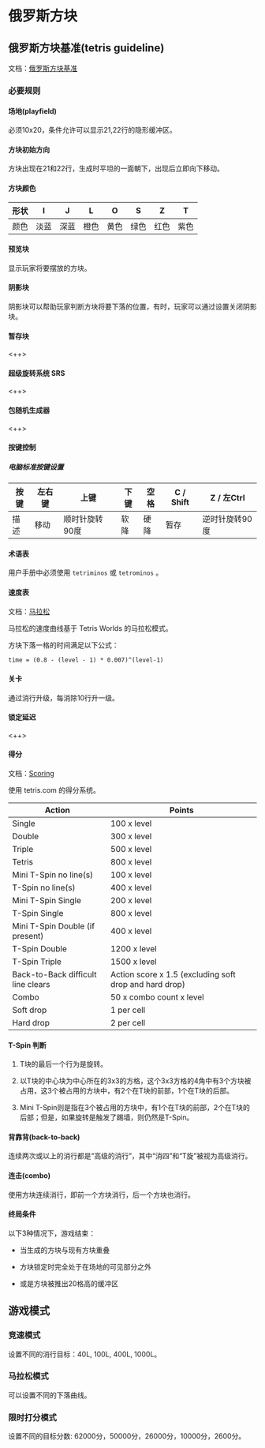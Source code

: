 # 俄罗斯方块

## 俄罗斯方块基准(tetris guideline)

文档：[俄罗斯方块基准](https://tetris.wiki/Tetris_Guideline)

### 必要规则

#### 场地(playfield)

必须10x20，条件允许可以显示21,22行的隐形缓冲区。

#### 方块初始方向

方块出现在21和22行，生成时平坦的一面朝下，出现后立即向下移动。

#### 方块颜色

| 形状  | I     | J     | L     | O     | S     | Z     | T     |
| ----- | ----- | ----- | ----- | ----- | ----- | ----- | ----- |
| 颜色  | 淡蓝  | 深蓝  | 橙色  | 黄色  | 绿色  | 红色  | 紫色  |

#### 预览块

显示玩家将要摆放的方块。

#### 阴影块

阴影块可以帮助玩家判断方块将要下落的位置，有时，玩家可以通过设置关闭阴影块。

#### 暂存块

<++>

#### 超级旋转系统 SRS

<++>

#### 包随机生成器

<++>

#### 按键控制

##### 电脑标准按键设置

| 按键            | 左右键          | 上键            | 下键            | 空格            | C / Shift       | Z / 左Ctrl      |
| --------------- | --------------- | --------------- | --------------- | --------------- | --------------- | --------------- |
| 描述            | 移动            | 顺时针旋转90度  | 软降            | 硬降            | 暂存            | 逆时针旋转90度  |

#### 术语表

用户手册中必须使用 `tetriminos` 或 `tetrominos` 。

#### 速度表

文档：[马拉松](https://tetris.wiki/Marathon)

马拉松的速度曲线基于 Tetris Worlds 的马拉松模式。

方块下落一格的时间满足以下公式：

```latex
time = (0.8 - (level - 1) * 0.007)^(level-1)
```

#### 关卡

通过消行升级，每消除10行升一级。

#### 锁定延迟

<++>

#### 得分

文档：[Scoring](https://tetris.wiki/Scoring#Recent_guideline_compatible_games)

使用 tetris.com 的得分系统。

| Action                             | Points                                                 |
|------------------------------------|--------------------------------------------------------|
| Single                             | 100 x level                                            |
| Double                             | 300 x level                                            |
| Triple                             | 500 x level                                            |
| Tetris                             | 800 x level                                            |
| Mini T-Spin no line(s)             | 100 x level                                            |
| T-Spin no line(s)                  | 400 x level                                            |
| Mini T-Spin Single                 | 200 x level                                            |
| T-Spin Single                      | 800 x level                                            |
| Mini T-Spin Double (if present)    | 400 x level                                            |
| T-Spin Double                      | 1200 x level                                           |
| T-Spin Triple                      | 1500 x level                                           |
| Back-to-Back difficult line clears | Action score x 1.5 (excluding soft drop and hard drop) |
| Combo                              | 50 x combo count x level                               |
| Soft drop                          | 1 per cell                                             |
| Hard drop                          | 2 per cell                                             |

#### T-Spin 判断

1. T块的最后一个行为是旋转。

2. 以T块的中心块为中心所在的3x3的方格，这个3x3方格的4角中有3个方块被占用，这3个被占用的方块中，有2个在T块的前部，1个在T块的后部。

3. Mini T-Spin则是指在3个被占用的方块中，有1个在T块的前部，2个在T块的后部；但是，如果旋转是触发了踢墙，则仍然是T-Spin。

#### 背靠背(back-to-back)

连续两次或以上的消行都是“高级的消行”，其中“消四”和“T旋”被视为高级消行。

#### 连击(combo)

使用方块连续消行，即前一个方块消行，后一个方块也消行。

#### 终局条件

以下3种情况下，游戏结束：

* 当生成的方块与现有方块重叠

* 方块锁定时完全处于在场地的可见部分之外

* 或是方块被推出20格高的缓冲区

## 游戏模式

### 竞速模式

设置不同的消行目标：40L, 100L, 400L, 1000L。

### 马拉松模式

可以设置不同的下落曲线。

### 限时打分模式

设置不同的目标分数: 62000分，50000分，26000分，10000分，2600分。















